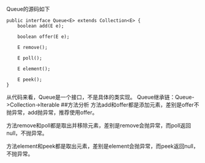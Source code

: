
Queue的源码如下
```
public interface Queue<E> extends Collection<E> {
    boolean add(E e);

    boolean offer(E e);

    E remove();

    E poll();

    E element();

    E peek();
}
```

从代码来看，Queue是一个接口，不是具体的类实现。
Queue继承链：Queue->Collection->Iterable
##方法分析
方法add和offer都是添加元素，差别是offer不抛异常，add抛异常，推荐使用offer。

方法remove和poll都是取出并移除元素，差别是remove会抛异常，而poll返回null，不抛异常。

方法element和peek都是取出元素，差别是element会抛异常，而peek返回null，不抛异常。


